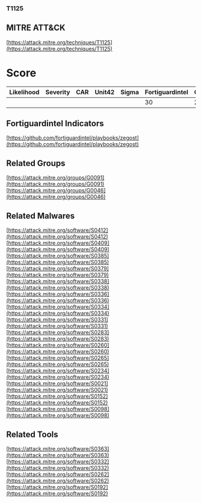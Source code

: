 
### T1125
## MITRE ATT&CK
[https://attack.mitre.org/techniques/T1125](https://attack.mitre.org/techniques/T1125)

# Score

| Likelihood | Severity | CAR | Unit42 | Sigma | Fortiguardintel | Groups | Malwares | Tools |
| ---------- | -------- | --- | ------ | ----- | --------------- | ---  | --- | --- |
 |   |   |   |   |   | 30 | 2 | 15 | 4 |



## Fortiguardintel Indicators

[https://github.com/fortiguardintel/playbooks/zegost](https://github.com/fortiguardintel/playbooks/zegost)
[]()


## Related Groups

[https://attack.mitre.org/groups/G0091](https://attack.mitre.org/groups/G0091)
[https://attack.mitre.org/groups/G0046](https://attack.mitre.org/groups/G0046)
[]()


## Related Malwares

[https://attack.mitre.org/software/S0412](https://attack.mitre.org/software/S0412)
[https://attack.mitre.org/software/S0409](https://attack.mitre.org/software/S0409)
[https://attack.mitre.org/software/S0385](https://attack.mitre.org/software/S0385)
[https://attack.mitre.org/software/S0379](https://attack.mitre.org/software/S0379)
[https://attack.mitre.org/software/S0338](https://attack.mitre.org/software/S0338)
[https://attack.mitre.org/software/S0336](https://attack.mitre.org/software/S0336)
[https://attack.mitre.org/software/S0334](https://attack.mitre.org/software/S0334)
[https://attack.mitre.org/software/S0331](https://attack.mitre.org/software/S0331)
[https://attack.mitre.org/software/S0283](https://attack.mitre.org/software/S0283)
[https://attack.mitre.org/software/S0260](https://attack.mitre.org/software/S0260)
[https://attack.mitre.org/software/S0265](https://attack.mitre.org/software/S0265)
[https://attack.mitre.org/software/S0234](https://attack.mitre.org/software/S0234)
[https://attack.mitre.org/software/S0021](https://attack.mitre.org/software/S0021)
[https://attack.mitre.org/software/S0152](https://attack.mitre.org/software/S0152)
[https://attack.mitre.org/software/S0098](https://attack.mitre.org/software/S0098)
[]()


## Related Tools

[https://attack.mitre.org/software/S0363](https://attack.mitre.org/software/S0363)
[https://attack.mitre.org/software/S0332](https://attack.mitre.org/software/S0332)
[https://attack.mitre.org/software/S0262](https://attack.mitre.org/software/S0262)
[https://attack.mitre.org/software/S0192](https://attack.mitre.org/software/S0192)
[]()

